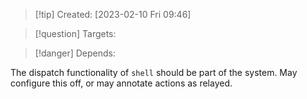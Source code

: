 
>[!tip] Created: [2023-02-10 Fri 09:46]

>[!question] Targets: 

>[!danger] Depends: 

The dispatch functionality of `shell` should be part of the system.
May configure this off, or may annotate actions as relayed.